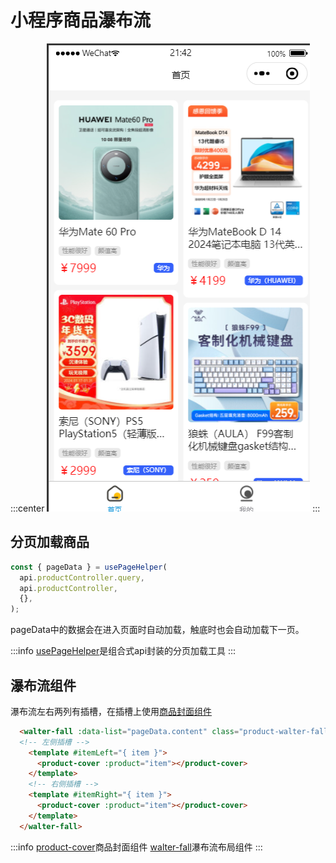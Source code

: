 # 小程序商品瀑布流

:::center
![瀑布流](./walter-fall.png)
:::

## 分页加载商品

```ts
const { pageData } = usePageHelper(
  api.productController.query,
  api.productController,
  {},
);
```

pageData中的数据会在进入页面时自动加载，触底时也会自动加载下一页。

:::info
[usePageHelper](../reference/mp/page.md)是组合式api封装的分页加载工具
:::

## 瀑布流组件

瀑布流左右两列有插槽，在插槽上使用[商品封面组件](../reference/mp/product-cover.md)

```html
  <walter-fall :data-list="pageData.content" class="product-walter-fall">
  <!-- 左侧插槽 -->
    <template #itemLeft="{ item }">
      <product-cover :product="item"></product-cover>
    </template>
    <!-- 右侧插槽 -->
    <template #itemRight="{ item }">
      <product-cover :product="item"></product-cover>
    </template>
  </walter-fall>
```

:::info
[product-cover](../reference/mp/product-cover.md)商品封面组件
[walter-fall](../reference/mp/walter-fall.md)瀑布流布局组件
:::
